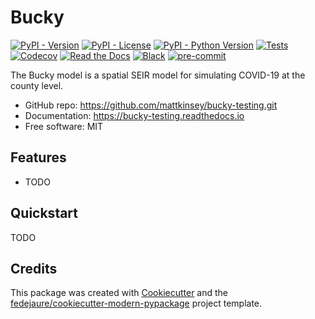 
# Bucky


[![PyPI - Version](https://img.shields.io/pypi/v/bucky-testing.svg)](https://pypi.python.org/pypi/bucky-testing)
[![PyPI - License](https://img.shields.io/pypi/l/bucky-testing.svg)](https://pypi.python.org/pypi/bucky-testing)
[![PyPI - Python Version](https://img.shields.io/pypi/pyversions/bucky-testing.svg)](https://pypi.python.org/pypi/bucky-testing)
[![Tests](https://github.com/mattkinsey/bucky-testing/workflows/tests/badge.svg)](https://github.com/mattkinsey/bucky-testing/actions?workflow=tests)
[![Codecov](https://codecov.io/gh/mattkinsey/bucky-testing/branch/main/graph/badge.svg)](https://codecov.io/gh/mattkinsey/bucky-testing)
[![Read the Docs](https://readthedocs.org/projects/bucky-testing/badge/)](https://bucky-testing.readthedocs.io/)
[![Black](https://img.shields.io/badge/code%20style-black-000000.svg)](https://github.com/psf/black)
[![pre-commit](https://img.shields.io/badge/pre--commit-enabled-brightgreen?logo=pre-commit&logoColor=white)](https://github.com/pre-commit/pre-commit)


The Bucky model is a spatial SEIR model for simulating COVID-19 at the county level.


* GitHub repo: <https://github.com/mattkinsey/bucky-testing.git>
* Documentation: <https://bucky-testing.readthedocs.io>
* Free software: MIT


## Features

* TODO

## Quickstart

TODO

## Credits

This package was created with [Cookiecutter][cookiecutter] and the [fedejaure/cookiecutter-modern-pypackage][cookiecutter-modern-pypackage] project template.

[cookiecutter]: https://github.com/cookiecutter/cookiecutter
[cookiecutter-modern-pypackage]: https://github.com/fedejaure/cookiecutter-modern-pypackage/tree/develops
